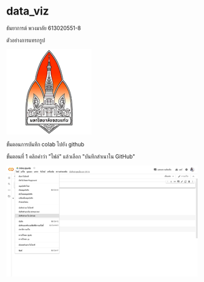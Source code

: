 # data_viz

ธันยาการต์ พวงมาลัย 613020551-8

ตัวอย่างการแทรกรูป

![KKUlogo](KKUlogo.png)

ขั้นตอนการบันทึก colab ไปยัง github

ขั้นตอนที่ 1 คลิกคำว่า "ไฟล์" แล้วเลือก "บันทึกสำเนาใน GitHub" 

![step1](step1.png)
